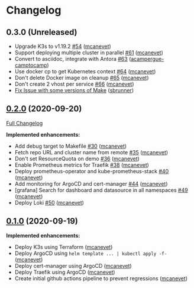 # Changelog

## 0.3.0 (Unreleased)

- Upgrade K3s to v1.19.2 [\#54](https://github.com/camptocamp/k8s-demo/pull/54) ([mcanevet](https://github.com/mcanevet))
- Support deploying multiple cluster in parallel [\#61](https://github.com/camptocamp/k8s-demo/pull/61) ([mcanevet](https://github.com/mcanevet))
- Convert to asciidoc, integrate with Antora [\#63](https://github.com/camptocamp/k8s-demo/pull/63) ([acampergue-camptocamp](https://github.com/acampergue-camptocamp))
- Use docker cp to get Kubernetes context [\#64](https://github.com/camptocamp/k8s-demo/pull/64) ([mcanevet](https://github.com/mcanevet))
- Don't delete Docker image on cleanup [\#65](https://github.com/camptocamp/k8s-demo/pull/65) ([mcanevet](https://github.com/mcanevet))
- Don't create 2 vhost per service [\#66](https://github.com/camptocamp/k8s-demo/pull/66) ([mcanevet](https://github.com/mcanevet))
- [Fix Issue with some versions of Make](https://github.com/camptocamp/k8s-demo/commit/1a1d0a02343b80e7aa81e8a746c8037c25531839) ([sbrunner](https://github.com/sbrunner))

## [0.2.0](https://github.com/camptocamp/k8s-demo/tree/0.2.0) (2020-09-20)

[Full Changelog](https://github.com/camptocamp/k8s-demo/compare/0.1.0...0.2.0)

**Implemented enhancements:**

- Add debug target to Makefile [\#30](https://github.com/camptocamp/k8s-demo/pull/30) ([mcanevet](https://github.com/mcanevet))
- Fetch repo URL and cluster name from remote [\#35](https://github.com/camptocamp/k8s-demo/pull/35) ([mcanevet](https://github.com/mcanevet))
- Don't set ResourceQuota on demo [\#36](https://github.com/camptocamp/k8s-demo/pull/36) ([mcanevet](https://github.com/mcanevet))
- Enable Prometheus metrics for Traefik [\#38](https://github.com/camptocamp/k8s-demo/pull/38) ([mcanevet](https://github.com/mcanevet))
- Deploy prometheus-operator and kube-prometheus-stack [\#40](https://github.com/camptocamp/k8s-demo/pull/40) ([mcanevet](https://github.com/mcanevet))
- Add monitoring for ArgoCD and cert-manager [\#44](https://github.com/camptocamp/k8s-demo/pull/44) ([mcanevet](https://github.com/mcanevet))
- [grafana] Search for dashboard and datasource in all namespaces [\#49](https://github.com/camptocamp/k8s-demo/pull/49) ([mcanevet](https://github.com/mcanevet))
- Deploy Loki [\#50](https://github.com/camptocamp/k8s-demo/pull/50) ([mcanevet](https://github.com/mcanevet))

## [0.1.0](https://github.com/camptocamp/k8s-demo/tree/0.1.0) (2020-09-19)

**Implemented enhancements:**

- Deploy K3s using Terraform ([mcanevet](https://github.com/mcanevet))
- Deploy ArgoCD using `helm template ... | kubectl apply -f-` ([mcanevet](https://github.com/mcanevet))
- Deploy cert-manager using ArgoCD ([mcanevet](https://github.com/mcanevet))
- Deploy Traefik using ArgoCD ([mcanevet](https://github.com/mcanevet))
- Create initial github actions pipeline to prevent regressions ([mcanevet](https://github.com/mcanevet))
